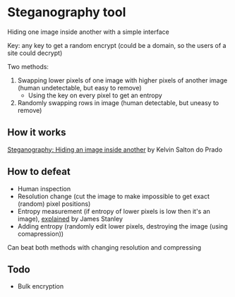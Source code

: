 # Steganography tool
Hiding one image inside another with a simple interface 

Key: any key to get a random encrypt (could be a domain, so the users of a site could decrypt)

Two methods:

 1. Swapping lower pixels of one image with higher pixels of another image (human undetectable, but easy to remove)
    - Using the key on every pixel to get an entropy
 2. Randomly swapping rows in image (human detectable, but uneasy to remove)

## How it works
[Steganography: Hiding an image inside another](https://towardsdatascience.com/steganography-hiding-an-image-inside-another-77ca66b2acb1) by Kelvin Salton do Prado

## How to defeat

- Human inspection
- Resolution change (cut the image to make impossible to get exact (random) pixel positions)
- Entropy measurement (if entropy of lower pixels is low then it's an image), [explained](https://incoherency.co.uk/blog/stories/image-steganography.html) by James Stanley
- Adding entropy (randomly edit lower pixels, destroying the image (using comapression))

Can beat both methods with changing resolution and compressing

## Todo

 - Bulk encryption
